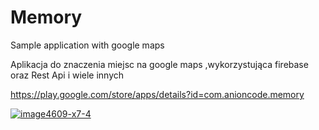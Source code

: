 # Memory
Sample application with google maps 

Aplikacja do znaczenia miejsc na  google maps ,wykorzystująca firebase oraz Rest Api i wiele innych

https://play.google.com/store/apps/details?id=com.anioncode.memory

<a href="https://ibb.co/KKNg1Gg"><img src="https://i.ibb.co/WVDXT3X/image4609-x7-4.png" alt="image4609-x7-4" border="0"></a>
